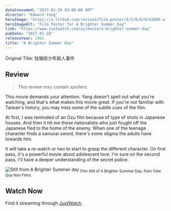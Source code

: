 ```yaml
---
dateConsumed: "2017-01-29 03:00:00 GMT"
director: "Edward Yang"
heroImage: "https://a.ltrbxd.com/resized/film-poster/4/2/0/8/9/42089-a-brighter-summer-day-0-230-0-345-crop.jpg?v=8812319159"
heroImageAlt: "Film Poster for A Brighter Summer Day"
link: "https://www.justwatch.com/us/movie/a-brighter-summer-day"
pubDate: "2017-01-28"
releaseYear: 1991
title: "A Brighter Summer Day"
---
```


Original Title: 牯嶺街少年殺人事件

## Review

> This review may contain spoilers.

This movie demands your attention. Yang doesn't spell out what you're watching, and that's what makes this movie great. If you're not familiar with Taiwan's history, you may miss some of the subtle cues of the film.

At first, I was reminded of an Ozu film because of type of shots in Japanese houses. And then it hit me these nationalists who just fought off the Japanese fled to the home of the enemy. When one of the teenage character finds a samurai sword, there's some stigma the adults have towards him.

It will take a re-watch or two to start to grasp the different character. On first pass, it's a powerful movie about adolescent love. I'm sure on the second pass, I'll have a deeper understanding of the secret police.

![Still from A Brighter Summer day](https://s3.amazonaws.com/criterion-production/carousel-files/b5e1f0ed5a638efc89610d7b38551d73.jpeg)
<sub>Film Still of A Brighter Summer Day, from Cine Qua Non Films</sub>

## Watch Now

Find it streaming through [JustWatch](https://www.justwatch.com/us/movie/a-brighter-summer-day).
